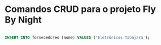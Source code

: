 # Comandos CRUD para o projeto Fly By Night 


```sql

INSERT INTO fornecedores (nome) VALUES ('Eletrônicos Tabajara');



```